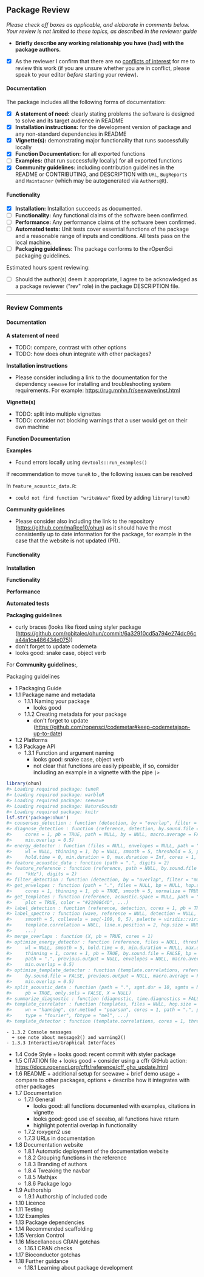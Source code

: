 ## Package Review

*Please check off boxes as applicable, and elaborate in comments below. Your review is not limited to these topics, as described in the reviewer guide*

-   **Briefly describe any working relationship you have (had) with the package authors.**
-   [x] As the reviewer I confirm that there are no [conflicts of interest](https://devguide.ropensci.org/policies.html#coi) for me to review this work (if you are unsure whether you are in conflict, please speak to your editor *before* starting your review).


#### Documentation

The package includes all the following forms of documentation:

-   [x] **A statement of need:** clearly stating problems the software is designed to solve and its target audience in README
-   [x] **Installation instructions:** for the development version of package and any non-standard dependencies in README
-   [x] **Vignette(s):** demonstrating major functionality that runs successfully locally
-   [x] **Function Documentation:** for all exported functions
-   [ ] **Examples:** (that run successfully locally) for all exported functions
-   [x] **Community guidelines:** including contribution guidelines in the README or CONTRIBUTING, and DESCRIPTION with `URL`, `BugReports` and `Maintainer` (which may be autogenerated via `Authors@R`).

#### Functionality

-   [x] **Installation:** Installation succeeds as documented.
-   [ ] **Functionality:** Any functional claims of the software been confirmed.
-   [ ] **Performance:** Any performance claims of the software been confirmed.
-   [ ] **Automated tests:** Unit tests cover essential functions of the package and a reasonable range of inputs and conditions. All tests pass on the local machine.
-   [ ] **Packaging guidelines**: The package conforms to the rOpenSci packaging guidelines.

Estimated hours spent reviewing:

-   [ ] Should the author(s) deem it appropriate, I agree to be acknowledged as a package reviewer ("rev" role) in the package DESCRIPTION file.

------------------------------------------------------------------------

### Review Comments

#### Documentation

**A statement of need**

- TODO: compare, contrast with other options
- TODO: how does ohun integrate with other packages?


**Installation instructions**

-   Please consider including a link to the documentation for the dependency `seewave` for installing and troubleshooting system requirements. For example: <https://rug.mnhn.fr/seewave/inst.html>



**Vignette(s)** 

- TODO: split into multiple vignettes
- TODO: consider not blocking warnings that a user would get on their own machine

**Function Documentation** 

**Examples**

- Found errors locally using `devtools::run_examples()`


If recommendation to move `tuneR` to , the following issues can be resolved

In `feature_acoustic_data.R`:

- `could not find function "writeWave"` fixed by adding `library(tuneR)`



**Community guidelines**

-   Please consider also including the link to the repository (<https://github.com/maRce10/ohun>) as it should have the most consistently up to date information for the package, for example in the case that the website is not updated (PR).

#### Functionality

**Installation**

**Functionality**

**Performance**

**Automated tests**

**Packaging guidelines**

- curly braces (looks like fixed using styler package (https://github.com/robitalec/ohun/commit/6a32910cd5a794e274dc96ca44a1ca486434e075)) 
- don't forget to update codemeta
- looks good: snake case, object verb

For **Community guidelines:**,



Packaging guidelines


- 1 Packaging Guide
- 1.1 Package name and metadata
    - 1.1.1 Naming your package
      + looks good
    - 1.1.2 Creating metadata for your package
      + don't forget to update (https://github.com/ropensci/codemetar#keep-codemetajson-up-to-date)
- 1.2 Platforms
- 1.3 Package API
    - 1.3.1 Function and argument naming
      + looks good: snake case, object verb
      + not clear that functions are easily pipeable, if so, consider including
        an example in a vignette with the pipe `|>`
      
```r
library(ohun)
#> Loading required package: tuneR
#> Loading required package: warbleR
#> Loading required package: seewave
#> Loading required package: NatureSounds
#> Loading required package: knitr
lsf.str('package:ohun')
#> consensus_detection : function (detection, by = "overlap", filter = "max", cores = 1, pb = TRUE)  
#> diagnose_detection : function (reference, detection, by.sound.file = FALSE, time.diagnostics = FALSE, 
#>     cores = 1, pb = TRUE, path = NULL, by = NULL, macro.average = FALSE, 
#>     min.overlap = 0.5)  
#> energy_detector : function (files = NULL, envelopes = NULL, path = ".", hop.size = 11.6, 
#>     wl = NULL, thinning = 1, bp = NULL, smooth = 5, threshold = 5, peak.amplitude = 0, 
#>     hold.time = 0, min.duration = 0, max.duration = Inf, cores = 1, pb = TRUE)  
#> feature_acoustic_data : function (path = ".", digits = 2)  
#> feature_reference : function (reference, path = NULL, by.sound.file = FALSE, units = c("ms", 
#>     "kHz"), digits = 2)  
#> filter_detection : function (detection, by = "overlap", filter = "max", cores = 1, pb = TRUE)  
#> get_envelopes : function (path = ".", files = NULL, bp = NULL, hop.size = 11.6, wl = NULL, 
#>     cores = 1, thinning = 1, pb = TRUE, smooth = 5, normalize = TRUE)  
#> get_templates : function (reference, acoustic.space = NULL, path = ".", n.sub.spaces = 1, 
#>     plot = TRUE, color = "#21908C4D", ...)  
#> label_detection : function (reference, detection, cores = 1, pb = TRUE, min.overlap = 0.5)  
#> label_spectro : function (wave, reference = NULL, detection = NULL, envelope = FALSE, threshold = NULL, 
#>     smooth = 5, collevels = seq(-100, 0, 5), palette = viridis::viridis, 
#>     template.correlation = NULL, line.x.position = 2, hop.size = NULL, 
#>     ...)  
#> merge_overlaps : function (X, pb = TRUE, cores = 1)  
#> optimize_energy_detector : function (reference, files = NULL, threshold = 5, peak.amplitude = 0, hop.size = 11.6, 
#>     wl = NULL, smooth = 5, hold.time = 0, min.duration = NULL, max.duration = NULL, 
#>     thinning = 1, cores = 1, pb = TRUE, by.sound.file = FALSE, bp = NULL, 
#>     path = ".", previous.output = NULL, envelopes = NULL, macro.average = FALSE, 
#>     min.overlap = 0.5)  
#> optimize_template_detector : function (template.correlations, reference, threshold, cores = 1, pb = TRUE, 
#>     by.sound.file = FALSE, previous.output = NULL, macro.average = FALSE, 
#>     min.overlap = 0.5)  
#> split_acoustic_data : function (path = ".", sgmt.dur = 10, sgmts = NULL, files = NULL, cores = 1, 
#>     pb = TRUE, only.sels = FALSE, X = NULL)  
#> summarize_diagnostic : function (diagnostic, time.diagnostics = FALSE, macro.average = FALSE)  
#> template_correlator : function (templates, files = NULL, hop.size = 11.6, wl = NULL, ovlp = 0, 
#>     wn = "hanning", cor.method = "pearson", cores = 1, path = ".", pb = TRUE, 
#>     type = "fourier", fbtype = "mel", ...)  
#> template_detector : function (template.correlations, cores = 1, threshold, pb = TRUE, verbose = TRUE)
```
    - 1.3.2 Console messages
      + see note about message2() and warning2()
    - 1.3.3 Interactive/Graphical Interfaces
- 1.4 Code Style
      + looks good: recent commit with styler package
- 1.5 CITATION file
      + looks good
      + consider using a cffr GitHub action: https://docs.ropensci.org/cffr/reference/cff_gha_update.html
- 1.6 README
      + additional setup for seewave
      + brief demo usage
      + compare to other packages, options
      + describe how it integrates with other packages
- 1.7 Documentation
    - 1.7.1 General
      + looks good: all functions documented with examples, citations in vignette
      + looks good: good use of seealso, all functions have return
      + highlight potential overlap in functionality
    - 1.7.2 roxygen2 use
    - 1.7.3 URLs in documentation
- 1.8 Documentation website
    - 1.8.1 Automatic deployment of the documentation website
    - 1.8.2 Grouping functions in the reference
    - 1.8.3 Branding of authors
    - 1.8.4 Tweaking the navbar
    - 1.8.5 Mathjax
    - 1.8.6 Package logo
- 1.9 Authorship
    - 1.9.1 Authorship of included code
- 1.10 Licence
- 1.11 Testing
- 1.12 Examples
- 1.13 Package dependencies
- 1.14 Recommended scaffolding
- 1.15 Version Control
- 1.16 Miscellaneous CRAN gotchas
    - 1.16.1 CRAN checks
- 1.17 Bioconductor gotchas
- 1.18 Further guidance
    - 1.18.1 Learning about package development

